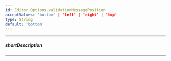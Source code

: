 ```yaml
---
id: Editor.Options.validationMessagePosition
acceptValues: 'bottom' | 'left' | 'right' | 'top'
type: String
default: 'bottom'
---
```

---
##### shortDescription
<!-- Description goes here -->

---
<!-- Description goes here -->